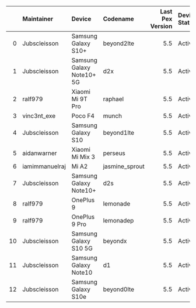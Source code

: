 |    | Maintainer     | Device                    | Codename       |   Last Pex Version | Device Status   |
|---:|:---------------|:--------------------------|:---------------|-------------------:|:----------------|
|  0 | Jubscleisson   | Samsung Galaxy S10+       | beyond2lte     |                5.5 | Active          |
|  1 | Jubscleisson   | Samsung Galaxy Note10+ 5G | d2x            |                5.5 | Active          |
|  2 | ralf979        | Xiaomi Mi 9T Pro          | raphael        |                5.5 | Active          |
|  3 | vinc3nt_exe    | Poco F4                   | munch          |                5.5 | Active          |
|  4 | Jubscleisson   | Samsung Galaxy S10        | beyond1lte     |                5.5 | Active          |
|  5 | aidanwarner    | Xiaomi Mi Mix 3           | perseus        |                5.5 | Active          |
|  6 | iamimmanuelraj | Mi A2                     | jasmine_sprout |                5.5 | Active          |
|  7 | Jubscleisson   | Samsung Galaxy Note10+    | d2s            |                5.5 | Active          |
|  8 | ralf979        | OnePlus 9                 | lemonade       |                5.5 | Active          |
|  9 | ralf979        | OnePlus 9 Pro             | lemonadep      |                5.5 | Active          |
| 10 | Jubscleisson   | Samsung Galaxy S10 5G     | beyondx        |                5.5 | Active          |
| 11 | Jubscleisson   | Samsung Galaxy Note10     | d1             |                5.5 | Active          |
| 12 | Jubscleisson   | Samsung Galaxy S10e       | beyond0lte     |                5.5 | Active          |